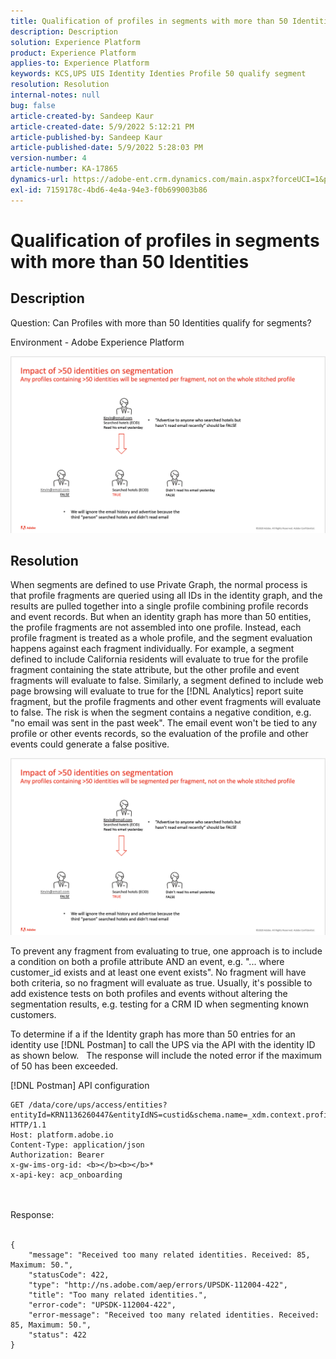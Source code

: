 ```yaml
---
title: Qualification of profiles in segments with more than 50 Identities
description: Description
solution: Experience Platform
product: Experience Platform
applies-to: Experience Platform
keywords: KCS,UPS UIS Identity Identies Profile 50 qualify segment
resolution: Resolution
internal-notes: null
bug: false
article-created-by: Sandeep Kaur
article-created-date: 5/9/2022 5:12:21 PM
article-published-by: Sandeep Kaur
article-published-date: 5/9/2022 5:28:03 PM
version-number: 4
article-number: KA-17865
dynamics-url: https://adobe-ent.crm.dynamics.com/main.aspx?forceUCI=1&pagetype=entityrecord&etn=knowledgearticle&id=28d49c2a-bbcf-ec11-a7b5-00224809c27a
exl-id: 7159178c-4bd6-4e4a-94e3-f0b699003b86
---
```

# Qualification of profiles in segments with more than 50 Identities

## Description


Question: Can Profiles with more than 50 Identities qualify for segments?

Environment - Adobe Experience Platform



![](assets/___2ed49c2a-bbcf-ec11-a7b5-00224809c27a___.png)






## Resolution


When segments are defined to use Private Graph, the normal process is that profile fragments are queried using all IDs in the identity graph, and the results are pulled together into a single profile combining profile records and event records. But when an identity graph has more than 50 entities, the profile fragments are not assembled into one profile. Instead, each profile fragment is treated as a whole profile, and the segment evaluation happens against each fragment individually. For example, a segment defined to include California residents will evaluate to true for the profile fragment containing the state attribute, but the other profile and event fragments will evaluate to false. Similarly, a segment defined to include web page browsing will evaluate to true for the [!DNL Analytics] report suite fragment, but the profile fragments and other event fragments will evaluate to false. The risk is when the segment contains a negative condition, e.g. "no email was sent in the past week". The email event won't be tied to any profile or other events records, so the evaluation of the profile and other events could generate a false positive.

![](assets/6d02b7b2-cf7f-ec11-8d21-0022480aa950.png)

To prevent any fragment from evaluating to true, one approach is to include a condition on both a profile attribute AND an event, e.g. "... where customer_id exists and at least one event exists". No fragment will have both criteria, so no fragment will evaluate as true. Usually, it's possible to add existence tests on both profiles and events without altering the segmentation results, e.g. testing for a CRM ID when segmenting known customers.

To determine if a if the Identity graph has more than 50 entries for an identity use [!DNL Postman] to call the UPS via the API with the identity ID as shown below.   The response will include the noted error if the maximum of 50 has been exceeded.

[!DNL Postman] API configuration


```
GET /data/core/ups/access/entities?entityId=KRN1136260447&entityIdNS=custid&schema.name=_xdm.context.profile HTTP/1.1
Host: platform.adobe.io
Content-Type: application/json
Authorization: Bearer 
x-gw-ims-org-id: <b></b><b></b>*
x-api-key: acp_onboarding
```

<br><br>Response:<br><br>

```
{
    "message": "Received too many related identities. Received: 85, Maximum: 50.",
    "statusCode": 422,
    "type": "http://ns.adobe.com/aep/errors/UPSDK-112004-422",
    "title": "Too many related identities.",
    "error-code": "UPSDK-112004-422",
    "error-message": "Received too many related identities. Received: 85, Maximum: 50.",
    "status": 422
}
```
